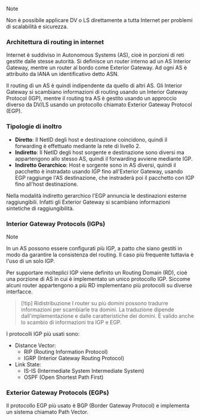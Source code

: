 >[!note]
>Non è possibile applicare DV o LS direttamente a tutta Internet per problemi di scalabilità e sicurezza.

### Architettura di routing in internet
Internet è suddiviso in Autonomous Systems (AS), cioè in porzioni di reti gestite dalle stesse autorità. Si definisce un router interno ad un AS Interior Gateway, mentre un router al bordo come Exterior Gateway. Ad ogni AS è attribuito da IANA un identificativo detto ASN.

Il routing di un AS è quindi indipendente da quello di altri AS. Gli Interior Gateway si scambiano informazioni di routing usando un Interior Gateway Protocol (IGP), mentre il routing tra AS è gestito usando un approccio diverso da DV/LS usando un protocollo chiamato Exterior Gateway Protocol (EGP).

### Tipologie di inoltro
- **Diretto**: Il NetID degli host e destinazione coincidono, quindi il forwarding è effettuato mediante la rete di livello 2.
- **Indiretto**: Il NetID degli host sorgente e destinazione sono diversi ma appartengono allo stesso AS, quindi il forwarding avviene mediante IGP.
- **Indiretto Gerarchico**: Host e sorgente sono in AS diversi, quindi il pacchetto è instradato usando IGP fino all'Exterior Gateway, usando EGP raggiunge l'AS destinazione, che instraderà poi il pacchetto con IGP fino all'host destinazione.

Nella modalità indiretto gerarchico l'EGP annuncia le destinazioni esterne raggiungibili. Infatti gli Exterior Gateway si scambiano informazioni sintetiche di raggiungibilità.

### Interior Gateway Protocols (IGPs)
>[!note]
>In un AS possono essere configurati più IGP, a patto che siano gestiti in modo da garantire la consistenza del routing. Il caso più frequente tuttavia è l'uso di un solo IGP.

Per supportare molteplici IGP viene definito un Routing Domain (RD), cioè una porzione di AS in cui è implementato un unico protocollo IGP. Siccome alcuni router appartengono a più RD implementano più protocolli su diverse interfacce.

>[!tip] Ridistribuzione
>I router su più domini possono tradurre informazioni per scambiarle tra domini. La traduzione dipende dall'implementazione e dalle caratteristiche dei domini. È valido anche lo scambio di informazioni tra IGP e EGP.

I protocolli IGP più usati sono:
- Distance Vector:
	- RIP (Routing Information Protocol)
	- IGRP (Interior Gateway Routing Protocol)
- Link State:
	- IS-IS (Intermediate System Intermediate System)
	- OSPF (Open Shortest Path First)

### Exterior Gateway Protocols (EGPs)
Il protocollo EGP più usato è BGP (Border Gateway Protocol) e implementa un sistema chiamato Path Vector.